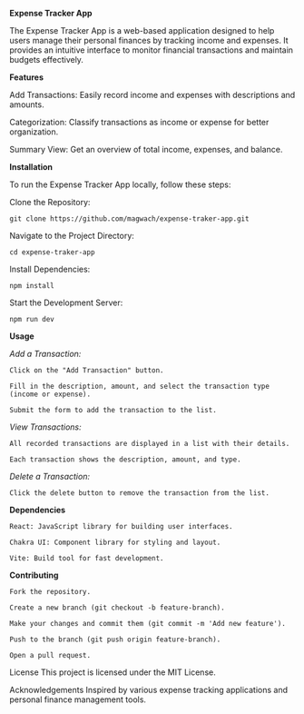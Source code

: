 **Expense Tracker App**

The Expense Tracker App is a web-based application designed to help users manage their personal finances by tracking income and expenses. It provides an intuitive interface to monitor financial transactions and maintain budgets effectively.​

**Features**

Add Transactions: Easily record income and expenses with descriptions and amounts.​

Categorization: Classify transactions as income or expense for better organization.​

Summary View: Get an overview of total income, expenses, and balance.​

**Installation**

To run the Expense Tracker App locally, follow these steps:

Clone the Repository:

    git clone https://github.com/magwach/expense-traker-app.git
    
Navigate to the Project Directory:

    cd expense-traker-app
    
Install Dependencies:

    npm install
    
Start the Development Server:

    npm run dev

**Usage**

_Add a Transaction:_

    Click on the "Add Transaction" button.​
    
    Fill in the description, amount, and select the transaction type (income or expense).​
    
    Submit the form to add the transaction to the list.​

_View Transactions:_

    All recorded transactions are displayed in a list with their details.​
    
    Each transaction shows the description, amount, and type.​

_Delete a Transaction:_

    Click the delete button to remove the transaction from the list.​


**Dependencies**

    React: JavaScript library for building user interfaces.​
    
    Chakra UI: Component library for styling and layout.​
    
    Vite: Build tool for fast development.​

**Contributing**

    
    Fork the repository.​
    
    Create a new branch (git checkout -b feature-branch).​
    
    Make your changes and commit them (git commit -m 'Add new feature').​
    
    Push to the branch (git push origin feature-branch).​
    
    Open a pull request.​

License
This project is licensed under the MIT License.​

Acknowledgements
Inspired by various expense tracking applications and personal finance management tools.​

